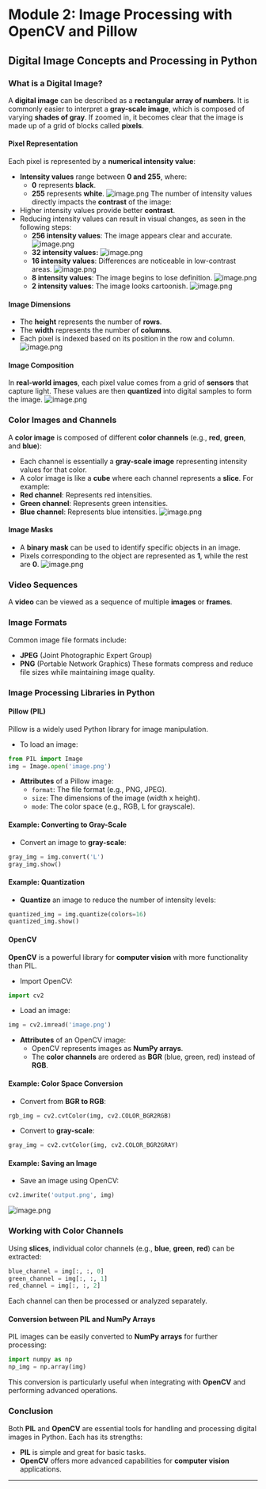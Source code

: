 

# Module 2: Image Processing with OpenCV and Pillow
## Digital Image Concepts and Processing in Python
### What is a Digital Image?
A **digital image** can be described as a **rectangular array of numbers**. It is commonly easier to interpret a **gray-scale image**, which is composed of varying **shades of gray**. If zoomed in, it becomes clear that the image is made up of a grid of blocks called **pixels**.
#### Pixel Representation
Each pixel is represented by a **numerical intensity value**:
- **Intensity values** range between **0 and 255**, where:
	- **0** represents **black**.
	- **255** represents **white**.
![image.png](https://prod-files-secure.s3.us-west-2.amazonaws.com/03e82b26-cccb-4906-bb56-adabcbdc0655/fa1bb4aa-313a-44c2-a7b3-7fa4a8432b08/image.png?X-Amz-Algorithm=AWS4-HMAC-SHA256&X-Amz-Content-Sha256=UNSIGNED-PAYLOAD&X-Amz-Credential=ASIAZI2LB466WSYRBOA4%2F20250129%2Fus-west-2%2Fs3%2Faws4_request&X-Amz-Date=20250129T010812Z&X-Amz-Expires=3600&X-Amz-Security-Token=IQoJb3JpZ2luX2VjEHkaCXVzLXdlc3QtMiJGMEQCIEZCe6Rvo4r9AUm2AGscsIeumLnnsDkgufyyFneCLS66AiBXwxDStOzCwtXvBB4d3TOSd9PYLmmG6vqYF2WjI2fQeCqIBAiB%2F%2F%2F%2F%2F%2F%2F%2F%2F%2F8BEAAaDDYzNzQyMzE4MzgwNSIMV%2Byb1FTd%2BiXIPHMYKtwDXQPpw52ShJqdM%2BweIeMV9F0H6wt45J%2FkZLmvWArD0x8dwXdsYZbYVlPAR9QDO%2FY%2BMBmOWwKDxqqXlwpiMvJyqvTpXi9b5XxpvDERyEh6LFdcUmjnMxUwLmPZDOgvDnR3grU1k%2BqMSJTibuWJVTAFJpxfnWIAv5sC5B2Y7YIasPPmhUVOhi5SdjmKuSe5zLXRYtiitguPpwQL1KmhXyJ6N20%2BYgpjJ29Tb6dBvhUF4UOrw38eJALyRjIXBTcErXnuKD98fl0cwyffVgUPhoz4DSYWDci8Joir8vYBaX4YFj47eAG3CygwJjLZnoDpUdQ%2BtjCqYYGRl96uM394WB7pORBmoG%2F1BITbrQc8XpDWtbO%2FXLb8Sx4rsr%2Bt9fzGFiDAApGza9RJpSkyE3p9fA6askays5oOEsBCGlI1%2F1j0ANeSbgkYGsmZBIP027rFauoScLe%2Fe92dGNxfi5cB7kInoYLVeVf6LGO7U6Xbn%2F%2F4T%2BaUPw2r8favuTSBRM3k4voO6PWFlqLh1Me2mSmheaYa9khRMRFuEkb0lomhTdinX%2FU9Y%2BTI27OIeSCFWIiR7NX2qAPbfRrFI3BBwIUnuKsMvXDvp4pDF1kTFLrfSvj4akkESQRdIMd8rLE6krIwp%2BjlvAY6pgEL1xsSuUQfHeKKczU3mS%2BOF2hyW5U%2BbWWo%2F9dUNXQWApjrbUdCN2csZWhgh0zzOa8AzK3WDDZSXi%2FIUEU0SUX14VAw9B1XAlvG483cKdEJIEVMqZyhno%2Fvqax4Phr1u8o7yOYNiPsUUTK4%2F8TBiOkjEyFng6JjVhmykqTzW47BRRcDBpb%2B6G4WZGiw%2B06tg%2BI0Fkt0054B7cW9vEGbBa%2BOAEvZ4K4A&X-Amz-Signature=2a8009b09ddb09f50772afd0fc2e21b8fd9e385c4e357f0e8025c3acbe3b4d6d&X-Amz-SignedHeaders=host&x-id=GetObject)
The number of intensity values directly impacts the **contrast** of the image:
- Higher intensity values provide better **contrast**.
- Reducing intensity values can result in visual changes, as seen in the following steps:
	- **256 intensity values**: The image appears clear and accurate.
![image.png](https://prod-files-secure.s3.us-west-2.amazonaws.com/03e82b26-cccb-4906-bb56-adabcbdc0655/0de7dfb4-99dc-4b87-8932-5165b3c3b775/image.png?X-Amz-Algorithm=AWS4-HMAC-SHA256&X-Amz-Content-Sha256=UNSIGNED-PAYLOAD&X-Amz-Credential=ASIAZI2LB466UOLRWK3R%2F20250129%2Fus-west-2%2Fs3%2Faws4_request&X-Amz-Date=20250129T010813Z&X-Amz-Expires=3600&X-Amz-Security-Token=IQoJb3JpZ2luX2VjEHkaCXVzLXdlc3QtMiJHMEUCIDZNaqevd3QLfcv354zCcX5%2BSQ%2F%2BZmKyF9dFCui4lUolAiEAs%2FA%2FqB3msxmd%2BrwDsJx0JHIefXjuxXKxtg08grHn2SgqiAQIgf%2F%2F%2F%2F%2F%2F%2F%2F%2F%2FARAAGgw2Mzc0MjMxODM4MDUiDMH0TuRKu0CeWRFE3SrcA%2F5SUvdrFpl4x2lMqdmNLeXEm%2FXuNZOMxZElHJ0hFFrrilXPVsWcE0F%2BrUl7YkU8j3NE%2FjQ7DZ%2Br6PTyIr%2BlZLTl6lM%2FE9W4BfgFxIHeu4kSgThJOLuelCYZu%2BsHpqE5kf9%2FtK8ngDQXVAgp0E96iOgm82Yj0E7tyE8BGtBD0I1t0uLhf%2FjUbuHWFw%2BdPaMl%2B7ReCm2jyE7KdjQ4BOWC1exh%2FsTTfQnUyKmDFiDlXPxXMAu%2FYJonDD6Lj9fawX4LWpvis3t%2FGJvXBORoWRZTondbzDQeN%2FjsKOV4uVqPSxlu%2F%2FVNOIkt3QVXr4x6A6zveOXU1F1X0Ir9DdwbqQfVUaeG6gRLKWyjbXDoyTB9qk31ZE6hOKqScoi3H7rU2m9RUE8lDvKFoNwESJaf9r2Df2tgcfOV7amed92e0pgtc0u8vOByPLTuiY5yDH6l%2BuSJ8YrpXL5iYrqVpZl1C9AnSsswFXiD8i0FBz0GCdRkCUzLMOTRFXPL4070ShDIve%2Foj672YbYORykzfT5t5K7Xsbiiq609yNC3anRS3xGb07F%2FXal7vjcmjo0Xdj%2BkECbulxpIM0FdFUNTrJEEh8Z%2BCfT9y0jHv7jaxUMfxB5N5TBsVD0NUXkjBVCkd4ocMNjn5bwGOqUBPyQyKCMjG4V1TCiaeKhzixsp6ml%2BFyUfd0PeL2dssyvKooWNc2LJgX1cx2p5I9qq5DU%2BjkQGXj9tgSd36%2Fel01WdXFXOwQpOjWWpMjoGrkdc%2FOeMPqSDXMi0zy0sEu6iyyFVLIoFMLXrKLNCDeC6UdI6AJpnHgrC1xsa2cSnhoBmp%2FFZxuMH4IWt0sOgEcsup2Pkb6AdC6CAeQmyv%2BzfL%2FHASZbH&X-Amz-Signature=3f0d226e99ec7acb740ab0b2f636823bd788402a58a1c3bf1cd772cbb9330802&X-Amz-SignedHeaders=host&x-id=GetObject)
	- **32 intensity values:**
![image.png](https://prod-files-secure.s3.us-west-2.amazonaws.com/03e82b26-cccb-4906-bb56-adabcbdc0655/7eb81f08-b190-4c5a-ba2b-2a498a15b2c4/image.png?X-Amz-Algorithm=AWS4-HMAC-SHA256&X-Amz-Content-Sha256=UNSIGNED-PAYLOAD&X-Amz-Credential=ASIAZI2LB466UOLRWK3R%2F20250129%2Fus-west-2%2Fs3%2Faws4_request&X-Amz-Date=20250129T010813Z&X-Amz-Expires=3600&X-Amz-Security-Token=IQoJb3JpZ2luX2VjEHkaCXVzLXdlc3QtMiJHMEUCIDZNaqevd3QLfcv354zCcX5%2BSQ%2F%2BZmKyF9dFCui4lUolAiEAs%2FA%2FqB3msxmd%2BrwDsJx0JHIefXjuxXKxtg08grHn2SgqiAQIgf%2F%2F%2F%2F%2F%2F%2F%2F%2F%2FARAAGgw2Mzc0MjMxODM4MDUiDMH0TuRKu0CeWRFE3SrcA%2F5SUvdrFpl4x2lMqdmNLeXEm%2FXuNZOMxZElHJ0hFFrrilXPVsWcE0F%2BrUl7YkU8j3NE%2FjQ7DZ%2Br6PTyIr%2BlZLTl6lM%2FE9W4BfgFxIHeu4kSgThJOLuelCYZu%2BsHpqE5kf9%2FtK8ngDQXVAgp0E96iOgm82Yj0E7tyE8BGtBD0I1t0uLhf%2FjUbuHWFw%2BdPaMl%2B7ReCm2jyE7KdjQ4BOWC1exh%2FsTTfQnUyKmDFiDlXPxXMAu%2FYJonDD6Lj9fawX4LWpvis3t%2FGJvXBORoWRZTondbzDQeN%2FjsKOV4uVqPSxlu%2F%2FVNOIkt3QVXr4x6A6zveOXU1F1X0Ir9DdwbqQfVUaeG6gRLKWyjbXDoyTB9qk31ZE6hOKqScoi3H7rU2m9RUE8lDvKFoNwESJaf9r2Df2tgcfOV7amed92e0pgtc0u8vOByPLTuiY5yDH6l%2BuSJ8YrpXL5iYrqVpZl1C9AnSsswFXiD8i0FBz0GCdRkCUzLMOTRFXPL4070ShDIve%2Foj672YbYORykzfT5t5K7Xsbiiq609yNC3anRS3xGb07F%2FXal7vjcmjo0Xdj%2BkECbulxpIM0FdFUNTrJEEh8Z%2BCfT9y0jHv7jaxUMfxB5N5TBsVD0NUXkjBVCkd4ocMNjn5bwGOqUBPyQyKCMjG4V1TCiaeKhzixsp6ml%2BFyUfd0PeL2dssyvKooWNc2LJgX1cx2p5I9qq5DU%2BjkQGXj9tgSd36%2Fel01WdXFXOwQpOjWWpMjoGrkdc%2FOeMPqSDXMi0zy0sEu6iyyFVLIoFMLXrKLNCDeC6UdI6AJpnHgrC1xsa2cSnhoBmp%2FFZxuMH4IWt0sOgEcsup2Pkb6AdC6CAeQmyv%2BzfL%2FHASZbH&X-Amz-Signature=f3cc6e744f5a27d1ce7120473e2c25003d936c3098c60025aa05251503b01a12&X-Amz-SignedHeaders=host&x-id=GetObject)
	- **16 intensity values**: Differences are noticeable in low-contrast areas.
![image.png](https://prod-files-secure.s3.us-west-2.amazonaws.com/03e82b26-cccb-4906-bb56-adabcbdc0655/6bf56d44-9a14-4b7b-98c2-1f00b8630f0c/image.png?X-Amz-Algorithm=AWS4-HMAC-SHA256&X-Amz-Content-Sha256=UNSIGNED-PAYLOAD&X-Amz-Credential=ASIAZI2LB466UOLRWK3R%2F20250129%2Fus-west-2%2Fs3%2Faws4_request&X-Amz-Date=20250129T010813Z&X-Amz-Expires=3600&X-Amz-Security-Token=IQoJb3JpZ2luX2VjEHkaCXVzLXdlc3QtMiJHMEUCIDZNaqevd3QLfcv354zCcX5%2BSQ%2F%2BZmKyF9dFCui4lUolAiEAs%2FA%2FqB3msxmd%2BrwDsJx0JHIefXjuxXKxtg08grHn2SgqiAQIgf%2F%2F%2F%2F%2F%2F%2F%2F%2F%2FARAAGgw2Mzc0MjMxODM4MDUiDMH0TuRKu0CeWRFE3SrcA%2F5SUvdrFpl4x2lMqdmNLeXEm%2FXuNZOMxZElHJ0hFFrrilXPVsWcE0F%2BrUl7YkU8j3NE%2FjQ7DZ%2Br6PTyIr%2BlZLTl6lM%2FE9W4BfgFxIHeu4kSgThJOLuelCYZu%2BsHpqE5kf9%2FtK8ngDQXVAgp0E96iOgm82Yj0E7tyE8BGtBD0I1t0uLhf%2FjUbuHWFw%2BdPaMl%2B7ReCm2jyE7KdjQ4BOWC1exh%2FsTTfQnUyKmDFiDlXPxXMAu%2FYJonDD6Lj9fawX4LWpvis3t%2FGJvXBORoWRZTondbzDQeN%2FjsKOV4uVqPSxlu%2F%2FVNOIkt3QVXr4x6A6zveOXU1F1X0Ir9DdwbqQfVUaeG6gRLKWyjbXDoyTB9qk31ZE6hOKqScoi3H7rU2m9RUE8lDvKFoNwESJaf9r2Df2tgcfOV7amed92e0pgtc0u8vOByPLTuiY5yDH6l%2BuSJ8YrpXL5iYrqVpZl1C9AnSsswFXiD8i0FBz0GCdRkCUzLMOTRFXPL4070ShDIve%2Foj672YbYORykzfT5t5K7Xsbiiq609yNC3anRS3xGb07F%2FXal7vjcmjo0Xdj%2BkECbulxpIM0FdFUNTrJEEh8Z%2BCfT9y0jHv7jaxUMfxB5N5TBsVD0NUXkjBVCkd4ocMNjn5bwGOqUBPyQyKCMjG4V1TCiaeKhzixsp6ml%2BFyUfd0PeL2dssyvKooWNc2LJgX1cx2p5I9qq5DU%2BjkQGXj9tgSd36%2Fel01WdXFXOwQpOjWWpMjoGrkdc%2FOeMPqSDXMi0zy0sEu6iyyFVLIoFMLXrKLNCDeC6UdI6AJpnHgrC1xsa2cSnhoBmp%2FFZxuMH4IWt0sOgEcsup2Pkb6AdC6CAeQmyv%2BzfL%2FHASZbH&X-Amz-Signature=2422d3305dd7dd36b23594f05b58231f50758ea8955737a1f1f43f1608b6f220&X-Amz-SignedHeaders=host&x-id=GetObject)
	- **8 intensity values**: The image begins to lose definition.
![image.png](https://prod-files-secure.s3.us-west-2.amazonaws.com/03e82b26-cccb-4906-bb56-adabcbdc0655/cca05878-ca1a-43e0-8bec-1d146756f9ae/image.png?X-Amz-Algorithm=AWS4-HMAC-SHA256&X-Amz-Content-Sha256=UNSIGNED-PAYLOAD&X-Amz-Credential=ASIAZI2LB466UOLRWK3R%2F20250129%2Fus-west-2%2Fs3%2Faws4_request&X-Amz-Date=20250129T010813Z&X-Amz-Expires=3600&X-Amz-Security-Token=IQoJb3JpZ2luX2VjEHkaCXVzLXdlc3QtMiJHMEUCIDZNaqevd3QLfcv354zCcX5%2BSQ%2F%2BZmKyF9dFCui4lUolAiEAs%2FA%2FqB3msxmd%2BrwDsJx0JHIefXjuxXKxtg08grHn2SgqiAQIgf%2F%2F%2F%2F%2F%2F%2F%2F%2F%2FARAAGgw2Mzc0MjMxODM4MDUiDMH0TuRKu0CeWRFE3SrcA%2F5SUvdrFpl4x2lMqdmNLeXEm%2FXuNZOMxZElHJ0hFFrrilXPVsWcE0F%2BrUl7YkU8j3NE%2FjQ7DZ%2Br6PTyIr%2BlZLTl6lM%2FE9W4BfgFxIHeu4kSgThJOLuelCYZu%2BsHpqE5kf9%2FtK8ngDQXVAgp0E96iOgm82Yj0E7tyE8BGtBD0I1t0uLhf%2FjUbuHWFw%2BdPaMl%2B7ReCm2jyE7KdjQ4BOWC1exh%2FsTTfQnUyKmDFiDlXPxXMAu%2FYJonDD6Lj9fawX4LWpvis3t%2FGJvXBORoWRZTondbzDQeN%2FjsKOV4uVqPSxlu%2F%2FVNOIkt3QVXr4x6A6zveOXU1F1X0Ir9DdwbqQfVUaeG6gRLKWyjbXDoyTB9qk31ZE6hOKqScoi3H7rU2m9RUE8lDvKFoNwESJaf9r2Df2tgcfOV7amed92e0pgtc0u8vOByPLTuiY5yDH6l%2BuSJ8YrpXL5iYrqVpZl1C9AnSsswFXiD8i0FBz0GCdRkCUzLMOTRFXPL4070ShDIve%2Foj672YbYORykzfT5t5K7Xsbiiq609yNC3anRS3xGb07F%2FXal7vjcmjo0Xdj%2BkECbulxpIM0FdFUNTrJEEh8Z%2BCfT9y0jHv7jaxUMfxB5N5TBsVD0NUXkjBVCkd4ocMNjn5bwGOqUBPyQyKCMjG4V1TCiaeKhzixsp6ml%2BFyUfd0PeL2dssyvKooWNc2LJgX1cx2p5I9qq5DU%2BjkQGXj9tgSd36%2Fel01WdXFXOwQpOjWWpMjoGrkdc%2FOeMPqSDXMi0zy0sEu6iyyFVLIoFMLXrKLNCDeC6UdI6AJpnHgrC1xsa2cSnhoBmp%2FFZxuMH4IWt0sOgEcsup2Pkb6AdC6CAeQmyv%2BzfL%2FHASZbH&X-Amz-Signature=77d75ec6013edd6d2ef03d4b3afae92c1548aa80e2e7565fc5c5f816fdabfc00&X-Amz-SignedHeaders=host&x-id=GetObject)
	- **2 intensity values**: The image looks cartoonish.
![image.png](https://prod-files-secure.s3.us-west-2.amazonaws.com/03e82b26-cccb-4906-bb56-adabcbdc0655/12da64d7-6b97-44e0-bc2c-52b9c47ce212/image.png?X-Amz-Algorithm=AWS4-HMAC-SHA256&X-Amz-Content-Sha256=UNSIGNED-PAYLOAD&X-Amz-Credential=ASIAZI2LB466UOLRWK3R%2F20250129%2Fus-west-2%2Fs3%2Faws4_request&X-Amz-Date=20250129T010813Z&X-Amz-Expires=3600&X-Amz-Security-Token=IQoJb3JpZ2luX2VjEHkaCXVzLXdlc3QtMiJHMEUCIDZNaqevd3QLfcv354zCcX5%2BSQ%2F%2BZmKyF9dFCui4lUolAiEAs%2FA%2FqB3msxmd%2BrwDsJx0JHIefXjuxXKxtg08grHn2SgqiAQIgf%2F%2F%2F%2F%2F%2F%2F%2F%2F%2FARAAGgw2Mzc0MjMxODM4MDUiDMH0TuRKu0CeWRFE3SrcA%2F5SUvdrFpl4x2lMqdmNLeXEm%2FXuNZOMxZElHJ0hFFrrilXPVsWcE0F%2BrUl7YkU8j3NE%2FjQ7DZ%2Br6PTyIr%2BlZLTl6lM%2FE9W4BfgFxIHeu4kSgThJOLuelCYZu%2BsHpqE5kf9%2FtK8ngDQXVAgp0E96iOgm82Yj0E7tyE8BGtBD0I1t0uLhf%2FjUbuHWFw%2BdPaMl%2B7ReCm2jyE7KdjQ4BOWC1exh%2FsTTfQnUyKmDFiDlXPxXMAu%2FYJonDD6Lj9fawX4LWpvis3t%2FGJvXBORoWRZTondbzDQeN%2FjsKOV4uVqPSxlu%2F%2FVNOIkt3QVXr4x6A6zveOXU1F1X0Ir9DdwbqQfVUaeG6gRLKWyjbXDoyTB9qk31ZE6hOKqScoi3H7rU2m9RUE8lDvKFoNwESJaf9r2Df2tgcfOV7amed92e0pgtc0u8vOByPLTuiY5yDH6l%2BuSJ8YrpXL5iYrqVpZl1C9AnSsswFXiD8i0FBz0GCdRkCUzLMOTRFXPL4070ShDIve%2Foj672YbYORykzfT5t5K7Xsbiiq609yNC3anRS3xGb07F%2FXal7vjcmjo0Xdj%2BkECbulxpIM0FdFUNTrJEEh8Z%2BCfT9y0jHv7jaxUMfxB5N5TBsVD0NUXkjBVCkd4ocMNjn5bwGOqUBPyQyKCMjG4V1TCiaeKhzixsp6ml%2BFyUfd0PeL2dssyvKooWNc2LJgX1cx2p5I9qq5DU%2BjkQGXj9tgSd36%2Fel01WdXFXOwQpOjWWpMjoGrkdc%2FOeMPqSDXMi0zy0sEu6iyyFVLIoFMLXrKLNCDeC6UdI6AJpnHgrC1xsa2cSnhoBmp%2FFZxuMH4IWt0sOgEcsup2Pkb6AdC6CAeQmyv%2BzfL%2FHASZbH&X-Amz-Signature=c37b9c3f2d820fbea97bb64eacb393c5f35bf8ec51c7f57ad34da5c47a9b82b8&X-Amz-SignedHeaders=host&x-id=GetObject)
#### Image Dimensions
- The **height** represents the number of **rows**.
- The **width** represents the number of **columns**.
- Each pixel is indexed based on its position in the row and column.
![image.png](https://prod-files-secure.s3.us-west-2.amazonaws.com/03e82b26-cccb-4906-bb56-adabcbdc0655/ff056335-e79e-4491-b508-30cd45b6c194/image.png?X-Amz-Algorithm=AWS4-HMAC-SHA256&X-Amz-Content-Sha256=UNSIGNED-PAYLOAD&X-Amz-Credential=ASIAZI2LB466WSYRBOA4%2F20250129%2Fus-west-2%2Fs3%2Faws4_request&X-Amz-Date=20250129T010812Z&X-Amz-Expires=3600&X-Amz-Security-Token=IQoJb3JpZ2luX2VjEHkaCXVzLXdlc3QtMiJGMEQCIEZCe6Rvo4r9AUm2AGscsIeumLnnsDkgufyyFneCLS66AiBXwxDStOzCwtXvBB4d3TOSd9PYLmmG6vqYF2WjI2fQeCqIBAiB%2F%2F%2F%2F%2F%2F%2F%2F%2F%2F8BEAAaDDYzNzQyMzE4MzgwNSIMV%2Byb1FTd%2BiXIPHMYKtwDXQPpw52ShJqdM%2BweIeMV9F0H6wt45J%2FkZLmvWArD0x8dwXdsYZbYVlPAR9QDO%2FY%2BMBmOWwKDxqqXlwpiMvJyqvTpXi9b5XxpvDERyEh6LFdcUmjnMxUwLmPZDOgvDnR3grU1k%2BqMSJTibuWJVTAFJpxfnWIAv5sC5B2Y7YIasPPmhUVOhi5SdjmKuSe5zLXRYtiitguPpwQL1KmhXyJ6N20%2BYgpjJ29Tb6dBvhUF4UOrw38eJALyRjIXBTcErXnuKD98fl0cwyffVgUPhoz4DSYWDci8Joir8vYBaX4YFj47eAG3CygwJjLZnoDpUdQ%2BtjCqYYGRl96uM394WB7pORBmoG%2F1BITbrQc8XpDWtbO%2FXLb8Sx4rsr%2Bt9fzGFiDAApGza9RJpSkyE3p9fA6askays5oOEsBCGlI1%2F1j0ANeSbgkYGsmZBIP027rFauoScLe%2Fe92dGNxfi5cB7kInoYLVeVf6LGO7U6Xbn%2F%2F4T%2BaUPw2r8favuTSBRM3k4voO6PWFlqLh1Me2mSmheaYa9khRMRFuEkb0lomhTdinX%2FU9Y%2BTI27OIeSCFWIiR7NX2qAPbfRrFI3BBwIUnuKsMvXDvp4pDF1kTFLrfSvj4akkESQRdIMd8rLE6krIwp%2BjlvAY6pgEL1xsSuUQfHeKKczU3mS%2BOF2hyW5U%2BbWWo%2F9dUNXQWApjrbUdCN2csZWhgh0zzOa8AzK3WDDZSXi%2FIUEU0SUX14VAw9B1XAlvG483cKdEJIEVMqZyhno%2Fvqax4Phr1u8o7yOYNiPsUUTK4%2F8TBiOkjEyFng6JjVhmykqTzW47BRRcDBpb%2B6G4WZGiw%2B06tg%2BI0Fkt0054B7cW9vEGbBa%2BOAEvZ4K4A&X-Amz-Signature=47399e4773f4d505840b96715c7a521aa41ade7681a15d0d78207829d3bb2d2b&X-Amz-SignedHeaders=host&x-id=GetObject)
#### Image Composition
In **real-world images**, each pixel value comes from a grid of **sensors** that capture light. These values are then **quantized** into digital samples to form the image.
![image.png](https://prod-files-secure.s3.us-west-2.amazonaws.com/03e82b26-cccb-4906-bb56-adabcbdc0655/0c721ea0-409b-4d32-b630-a00d6f170d18/image.png?X-Amz-Algorithm=AWS4-HMAC-SHA256&X-Amz-Content-Sha256=UNSIGNED-PAYLOAD&X-Amz-Credential=ASIAZI2LB466WSYRBOA4%2F20250129%2Fus-west-2%2Fs3%2Faws4_request&X-Amz-Date=20250129T010812Z&X-Amz-Expires=3600&X-Amz-Security-Token=IQoJb3JpZ2luX2VjEHkaCXVzLXdlc3QtMiJGMEQCIEZCe6Rvo4r9AUm2AGscsIeumLnnsDkgufyyFneCLS66AiBXwxDStOzCwtXvBB4d3TOSd9PYLmmG6vqYF2WjI2fQeCqIBAiB%2F%2F%2F%2F%2F%2F%2F%2F%2F%2F8BEAAaDDYzNzQyMzE4MzgwNSIMV%2Byb1FTd%2BiXIPHMYKtwDXQPpw52ShJqdM%2BweIeMV9F0H6wt45J%2FkZLmvWArD0x8dwXdsYZbYVlPAR9QDO%2FY%2BMBmOWwKDxqqXlwpiMvJyqvTpXi9b5XxpvDERyEh6LFdcUmjnMxUwLmPZDOgvDnR3grU1k%2BqMSJTibuWJVTAFJpxfnWIAv5sC5B2Y7YIasPPmhUVOhi5SdjmKuSe5zLXRYtiitguPpwQL1KmhXyJ6N20%2BYgpjJ29Tb6dBvhUF4UOrw38eJALyRjIXBTcErXnuKD98fl0cwyffVgUPhoz4DSYWDci8Joir8vYBaX4YFj47eAG3CygwJjLZnoDpUdQ%2BtjCqYYGRl96uM394WB7pORBmoG%2F1BITbrQc8XpDWtbO%2FXLb8Sx4rsr%2Bt9fzGFiDAApGza9RJpSkyE3p9fA6askays5oOEsBCGlI1%2F1j0ANeSbgkYGsmZBIP027rFauoScLe%2Fe92dGNxfi5cB7kInoYLVeVf6LGO7U6Xbn%2F%2F4T%2BaUPw2r8favuTSBRM3k4voO6PWFlqLh1Me2mSmheaYa9khRMRFuEkb0lomhTdinX%2FU9Y%2BTI27OIeSCFWIiR7NX2qAPbfRrFI3BBwIUnuKsMvXDvp4pDF1kTFLrfSvj4akkESQRdIMd8rLE6krIwp%2BjlvAY6pgEL1xsSuUQfHeKKczU3mS%2BOF2hyW5U%2BbWWo%2F9dUNXQWApjrbUdCN2csZWhgh0zzOa8AzK3WDDZSXi%2FIUEU0SUX14VAw9B1XAlvG483cKdEJIEVMqZyhno%2Fvqax4Phr1u8o7yOYNiPsUUTK4%2F8TBiOkjEyFng6JjVhmykqTzW47BRRcDBpb%2B6G4WZGiw%2B06tg%2BI0Fkt0054B7cW9vEGbBa%2BOAEvZ4K4A&X-Amz-Signature=651b8d1a096e8c29ada197ccbef6826f30503adb6c288bba6a06e9e396f5d3cb&X-Amz-SignedHeaders=host&x-id=GetObject)
### Color Images and Channels
A **color image** is composed of different **color channels** (e.g., **red**, **green**, and **blue**):
- Each channel is essentially a **gray-scale image** representing intensity values for that color.
- A color image is like a **cube** where each channel represents a **slice**.
For example:
- **Red channel**: Represents red intensities.
- **Green channel**: Represents green intensities.
- **Blue channel**: Represents blue intensities.
![image.png](https://prod-files-secure.s3.us-west-2.amazonaws.com/03e82b26-cccb-4906-bb56-adabcbdc0655/c0cc17c9-842f-413f-82e8-f3f44278cf74/image.png?X-Amz-Algorithm=AWS4-HMAC-SHA256&X-Amz-Content-Sha256=UNSIGNED-PAYLOAD&X-Amz-Credential=ASIAZI2LB466WSYRBOA4%2F20250129%2Fus-west-2%2Fs3%2Faws4_request&X-Amz-Date=20250129T010812Z&X-Amz-Expires=3600&X-Amz-Security-Token=IQoJb3JpZ2luX2VjEHkaCXVzLXdlc3QtMiJGMEQCIEZCe6Rvo4r9AUm2AGscsIeumLnnsDkgufyyFneCLS66AiBXwxDStOzCwtXvBB4d3TOSd9PYLmmG6vqYF2WjI2fQeCqIBAiB%2F%2F%2F%2F%2F%2F%2F%2F%2F%2F8BEAAaDDYzNzQyMzE4MzgwNSIMV%2Byb1FTd%2BiXIPHMYKtwDXQPpw52ShJqdM%2BweIeMV9F0H6wt45J%2FkZLmvWArD0x8dwXdsYZbYVlPAR9QDO%2FY%2BMBmOWwKDxqqXlwpiMvJyqvTpXi9b5XxpvDERyEh6LFdcUmjnMxUwLmPZDOgvDnR3grU1k%2BqMSJTibuWJVTAFJpxfnWIAv5sC5B2Y7YIasPPmhUVOhi5SdjmKuSe5zLXRYtiitguPpwQL1KmhXyJ6N20%2BYgpjJ29Tb6dBvhUF4UOrw38eJALyRjIXBTcErXnuKD98fl0cwyffVgUPhoz4DSYWDci8Joir8vYBaX4YFj47eAG3CygwJjLZnoDpUdQ%2BtjCqYYGRl96uM394WB7pORBmoG%2F1BITbrQc8XpDWtbO%2FXLb8Sx4rsr%2Bt9fzGFiDAApGza9RJpSkyE3p9fA6askays5oOEsBCGlI1%2F1j0ANeSbgkYGsmZBIP027rFauoScLe%2Fe92dGNxfi5cB7kInoYLVeVf6LGO7U6Xbn%2F%2F4T%2BaUPw2r8favuTSBRM3k4voO6PWFlqLh1Me2mSmheaYa9khRMRFuEkb0lomhTdinX%2FU9Y%2BTI27OIeSCFWIiR7NX2qAPbfRrFI3BBwIUnuKsMvXDvp4pDF1kTFLrfSvj4akkESQRdIMd8rLE6krIwp%2BjlvAY6pgEL1xsSuUQfHeKKczU3mS%2BOF2hyW5U%2BbWWo%2F9dUNXQWApjrbUdCN2csZWhgh0zzOa8AzK3WDDZSXi%2FIUEU0SUX14VAw9B1XAlvG483cKdEJIEVMqZyhno%2Fvqax4Phr1u8o7yOYNiPsUUTK4%2F8TBiOkjEyFng6JjVhmykqTzW47BRRcDBpb%2B6G4WZGiw%2B06tg%2BI0Fkt0054B7cW9vEGbBa%2BOAEvZ4K4A&X-Amz-Signature=e4330d54da41600a2ca0dff140f577ee43d3ceae2f2fb042268984a713775c64&X-Amz-SignedHeaders=host&x-id=GetObject)
#### Image Masks
- A **binary mask** can be used to identify specific objects in an image.
- Pixels corresponding to the object are represented as **1**, while the rest are **0**.
![image.png](https://prod-files-secure.s3.us-west-2.amazonaws.com/03e82b26-cccb-4906-bb56-adabcbdc0655/667eab4d-d19d-4618-81d0-663b6beb002c/image.png?X-Amz-Algorithm=AWS4-HMAC-SHA256&X-Amz-Content-Sha256=UNSIGNED-PAYLOAD&X-Amz-Credential=ASIAZI2LB466WSYRBOA4%2F20250129%2Fus-west-2%2Fs3%2Faws4_request&X-Amz-Date=20250129T010812Z&X-Amz-Expires=3600&X-Amz-Security-Token=IQoJb3JpZ2luX2VjEHkaCXVzLXdlc3QtMiJGMEQCIEZCe6Rvo4r9AUm2AGscsIeumLnnsDkgufyyFneCLS66AiBXwxDStOzCwtXvBB4d3TOSd9PYLmmG6vqYF2WjI2fQeCqIBAiB%2F%2F%2F%2F%2F%2F%2F%2F%2F%2F8BEAAaDDYzNzQyMzE4MzgwNSIMV%2Byb1FTd%2BiXIPHMYKtwDXQPpw52ShJqdM%2BweIeMV9F0H6wt45J%2FkZLmvWArD0x8dwXdsYZbYVlPAR9QDO%2FY%2BMBmOWwKDxqqXlwpiMvJyqvTpXi9b5XxpvDERyEh6LFdcUmjnMxUwLmPZDOgvDnR3grU1k%2BqMSJTibuWJVTAFJpxfnWIAv5sC5B2Y7YIasPPmhUVOhi5SdjmKuSe5zLXRYtiitguPpwQL1KmhXyJ6N20%2BYgpjJ29Tb6dBvhUF4UOrw38eJALyRjIXBTcErXnuKD98fl0cwyffVgUPhoz4DSYWDci8Joir8vYBaX4YFj47eAG3CygwJjLZnoDpUdQ%2BtjCqYYGRl96uM394WB7pORBmoG%2F1BITbrQc8XpDWtbO%2FXLb8Sx4rsr%2Bt9fzGFiDAApGza9RJpSkyE3p9fA6askays5oOEsBCGlI1%2F1j0ANeSbgkYGsmZBIP027rFauoScLe%2Fe92dGNxfi5cB7kInoYLVeVf6LGO7U6Xbn%2F%2F4T%2BaUPw2r8favuTSBRM3k4voO6PWFlqLh1Me2mSmheaYa9khRMRFuEkb0lomhTdinX%2FU9Y%2BTI27OIeSCFWIiR7NX2qAPbfRrFI3BBwIUnuKsMvXDvp4pDF1kTFLrfSvj4akkESQRdIMd8rLE6krIwp%2BjlvAY6pgEL1xsSuUQfHeKKczU3mS%2BOF2hyW5U%2BbWWo%2F9dUNXQWApjrbUdCN2csZWhgh0zzOa8AzK3WDDZSXi%2FIUEU0SUX14VAw9B1XAlvG483cKdEJIEVMqZyhno%2Fvqax4Phr1u8o7yOYNiPsUUTK4%2F8TBiOkjEyFng6JjVhmykqTzW47BRRcDBpb%2B6G4WZGiw%2B06tg%2BI0Fkt0054B7cW9vEGbBa%2BOAEvZ4K4A&X-Amz-Signature=27eea5f6f019ba531638e74c900559de81ceb413b5dd7a04b096cbd9a7146d77&X-Amz-SignedHeaders=host&x-id=GetObject)
### Video Sequences
A **video** can be viewed as a sequence of multiple **images** or **frames**.
### Image Formats
Common image file formats include:
- **JPEG** (Joint Photographic Expert Group)
- **PNG** (Portable Network Graphics)
These formats compress and reduce file sizes while maintaining image quality.
### Image Processing Libraries in Python
#### Pillow (PIL)
Pillow is a widely used Python library for image manipulation.
- To load an image:
```python
from PIL import Image
img = Image.open('image.png')
```
- **Attributes** of a Pillow image:
	- `format`: The file format (e.g., PNG, JPEG).
	- `size`: The dimensions of the image (width x height).
	- `mode`: The color space (e.g., RGB, L for grayscale).
#### Example: Converting to Gray-Scale
- Convert an image to **gray-scale**:
```python
gray_img = img.convert('L')
gray_img.show()
```
#### Example: Quantization
- **Quantize** an image to reduce the number of intensity levels:
```python
quantized_img = img.quantize(colors=16)
quantized_img.show()
```
#### OpenCV
**OpenCV** is a powerful library for **computer vision** with more functionality than PIL.
- Import OpenCV:
```python
import cv2
```
- Load an image:
```python
img = cv2.imread('image.png')
```
- **Attributes** of an OpenCV image:
	- OpenCV represents images as **NumPy arrays**.
	- The **color channels** are ordered as **BGR** (blue, green, red) instead of **RGB**.
#### Example: Color Space Conversion
- Convert from **BGR to RGB**:
```python
rgb_img = cv2.cvtColor(img, cv2.COLOR_BGR2RGB)
```
- Convert to **gray-scale**:
```python
gray_img = cv2.cvtColor(img, cv2.COLOR_BGR2GRAY)
```
#### Example: Saving an Image
- Save an image using OpenCV:
```python
cv2.imwrite('output.png', img)
```
![image.png](https://prod-files-secure.s3.us-west-2.amazonaws.com/03e82b26-cccb-4906-bb56-adabcbdc0655/25fcc977-54ea-484c-997e-9b6bd016f347/image.png?X-Amz-Algorithm=AWS4-HMAC-SHA256&X-Amz-Content-Sha256=UNSIGNED-PAYLOAD&X-Amz-Credential=ASIAZI2LB466WSYRBOA4%2F20250129%2Fus-west-2%2Fs3%2Faws4_request&X-Amz-Date=20250129T010812Z&X-Amz-Expires=3600&X-Amz-Security-Token=IQoJb3JpZ2luX2VjEHkaCXVzLXdlc3QtMiJGMEQCIEZCe6Rvo4r9AUm2AGscsIeumLnnsDkgufyyFneCLS66AiBXwxDStOzCwtXvBB4d3TOSd9PYLmmG6vqYF2WjI2fQeCqIBAiB%2F%2F%2F%2F%2F%2F%2F%2F%2F%2F8BEAAaDDYzNzQyMzE4MzgwNSIMV%2Byb1FTd%2BiXIPHMYKtwDXQPpw52ShJqdM%2BweIeMV9F0H6wt45J%2FkZLmvWArD0x8dwXdsYZbYVlPAR9QDO%2FY%2BMBmOWwKDxqqXlwpiMvJyqvTpXi9b5XxpvDERyEh6LFdcUmjnMxUwLmPZDOgvDnR3grU1k%2BqMSJTibuWJVTAFJpxfnWIAv5sC5B2Y7YIasPPmhUVOhi5SdjmKuSe5zLXRYtiitguPpwQL1KmhXyJ6N20%2BYgpjJ29Tb6dBvhUF4UOrw38eJALyRjIXBTcErXnuKD98fl0cwyffVgUPhoz4DSYWDci8Joir8vYBaX4YFj47eAG3CygwJjLZnoDpUdQ%2BtjCqYYGRl96uM394WB7pORBmoG%2F1BITbrQc8XpDWtbO%2FXLb8Sx4rsr%2Bt9fzGFiDAApGza9RJpSkyE3p9fA6askays5oOEsBCGlI1%2F1j0ANeSbgkYGsmZBIP027rFauoScLe%2Fe92dGNxfi5cB7kInoYLVeVf6LGO7U6Xbn%2F%2F4T%2BaUPw2r8favuTSBRM3k4voO6PWFlqLh1Me2mSmheaYa9khRMRFuEkb0lomhTdinX%2FU9Y%2BTI27OIeSCFWIiR7NX2qAPbfRrFI3BBwIUnuKsMvXDvp4pDF1kTFLrfSvj4akkESQRdIMd8rLE6krIwp%2BjlvAY6pgEL1xsSuUQfHeKKczU3mS%2BOF2hyW5U%2BbWWo%2F9dUNXQWApjrbUdCN2csZWhgh0zzOa8AzK3WDDZSXi%2FIUEU0SUX14VAw9B1XAlvG483cKdEJIEVMqZyhno%2Fvqax4Phr1u8o7yOYNiPsUUTK4%2F8TBiOkjEyFng6JjVhmykqTzW47BRRcDBpb%2B6G4WZGiw%2B06tg%2BI0Fkt0054B7cW9vEGbBa%2BOAEvZ4K4A&X-Amz-Signature=1186ea851c3838b098a660dc313c4010cdca9403fbd683953306ede593d218bc&X-Amz-SignedHeaders=host&x-id=GetObject)
### Working with Color Channels
Using **slices**, individual color channels (e.g., **blue**, **green**, **red**) can be extracted:
```python
blue_channel = img[:, :, 0]
green_channel = img[:, :, 1]
red_channel = img[:, :, 2]
```
Each channel can then be processed or analyzed separately.
#### Conversion between PIL and NumPy Arrays
PIL images can be easily converted to **NumPy arrays** for further processing:
```python
import numpy as np
np_img = np.array(img)
```
This conversion is particularly useful when integrating with **OpenCV** and performing advanced operations.
### Conclusion
Both **PIL** and **OpenCV** are essential tools for handling and processing digital images in Python. Each has its strengths:
- **PIL** is simple and great for basic tasks.
- **OpenCV** offers more advanced capabilities for **computer vision** applications.
___


